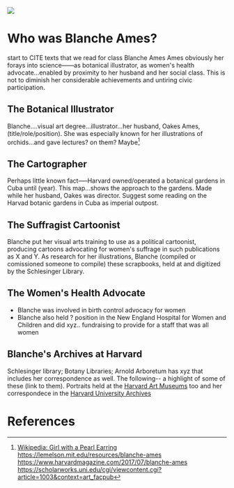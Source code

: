 
<a href="https://juncture-digital.org"><img src="https://juncture-digital.org/images/ve-button.png"></a>

<param ve-config 
       title="Highlights from Harvard's Blanche Ames Collections"
       author="Katherine Enright, GENED 1127"
       banner="https://en.wikipedia.org/wiki/Blanche_Ames_Ames#/media/File:Double_the_Power_of_the_Home_--_Two_Good_Votes_are_Better_Than_One.jpg" 
       layout="vertical">
       
<param ve-entity eid="Q4924825"> <!-- Blanche Ames Ames-->
<param ve-entity eid="Q1669326"> <!-- Oakes Ames-->


# Who was Blanche Ames?
<p>start to CITE texts that we read for class Blanche Ames Ames
obviously her forays into science——as botanical illustrator, as women's health advocate...enabled by proximity to her husband and her social class. This is not to diminish her considerable achievements and untiring civic participation.</p>
<param ve-image 
       fit="contain"
       manifest="https://iiif.lib.harvard.edu/manifests/ids:1414860">

## The Botanical Illustrator
Blanche....visual art degree...illustrator...her husband, Oakes Ames, (title/role/position). She was especially known for her illustrations of orchids...and gave lectures? on them? Maybe[^1]

## The Cartographer
Perhaps little known fact—–Harvard owned/operated a botanical gardens in Cuba until (year). This map...shows the approach to the gardens. Made while her husband, Oakes was director. Suggest some reading on the Harvad botanic gardens in Cuba as imperial outpost.

## The Suffragist Cartoonist
Blanche put her visual arts training to use as a political cartoonist, producing cartoons advocating for women's suffrage in such publications as X and Y. As research for her illustrations, Blanche (compiled or comissioned someone to compile) these scrapbooks, held at and digitized by the Schlesinger Library.
<param ve-image 
       fit="contain"
       manifest="https://iiif.lib.harvard.edu/manifests/drs:492540327"
       seq="5">

## The Women's Health Advocate

- Blanche was involved in birth control advocacy for women
- Blanche also held ? position in the New England Hospital for Women and Children and did xyz.. fundraising to provide for a staff that was all women

## Blanche's Archives at Harvard
Schlesinger library; Botany Libraries; Arnold Arboretum has xyz that includes her correspondence as well. The following-- a highlight of some of these (link to them). Portraits held at the [Harvard Art Museums](https://hvrd.art/o/304486) too and her correspondece in the [Harvard University Archives](https://hollisarchives.lib.harvard.edu/repositories/4/archival_objects/1088721)

# References

[^1]: [Wikipedia: Girl with a Pearl Earring](https://en.wikipedia.org/wiki/Girl_with_a_Pearl_Earring)
https://lemelson.mit.edu/resources/blanche-ames
https://www.harvardmagazine.com/2017/07/blanche-ames
https://scholarworks.uni.edu/cgi/viewcontent.cgi?article=1003&context=art_facpub


